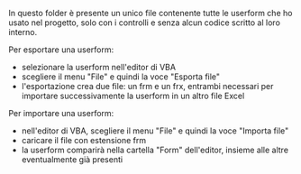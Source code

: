 In questo folder è presente un unico file contenente tutte le userform che ho usato nel progetto, solo con i controlli e senza alcun codice scritto al loro interno.

Per esportare una userform:
  - selezionare la userform nell'editor di VBA
  - scegliere il menu "File" e quindi la voce "Esporta file"
  - l'esportazione crea due file: un frm e un frx, entrambi necessari per importare successivamente la userform in un altro file Excel

Per importare una userform:
  - nell'editor di VBA, scegliere il menu "File" e quindi la voce "Importa file"
  - caricare il file con estensione frm
  - la userform comparirà nella cartella "Form" dell'editor, insieme alle altre eventualmente già presenti
